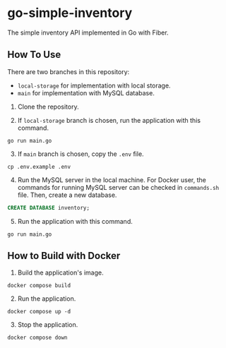 # go-simple-inventory

The simple inventory API implemented in Go with Fiber.

## How To Use

There are two branches in this repository:

- `local-storage` for implementation with local storage.
- `main` for implementation with MySQL database.

1. Clone the repository.

2. If `local-storage` branch is chosen, run the application with this command.

```
go run main.go
```

3. If `main` branch is chosen, copy the `.env` file.

```
cp .env.example .env
```

4. Run the MySQL server in the local machine. For Docker user, the commands for running MySQL server can be checked in `commands.sh` file. Then, create a new database.

```sql
CREATE DATABASE inventory;
```

5. Run the application with this command.

```
go run main.go
```


## How to Build with Docker

1. Build the application's image.

```
docker compose build
```

2. Run the application.

```
docker compose up -d
```

3. Stop the application.

```
docker compose down
```